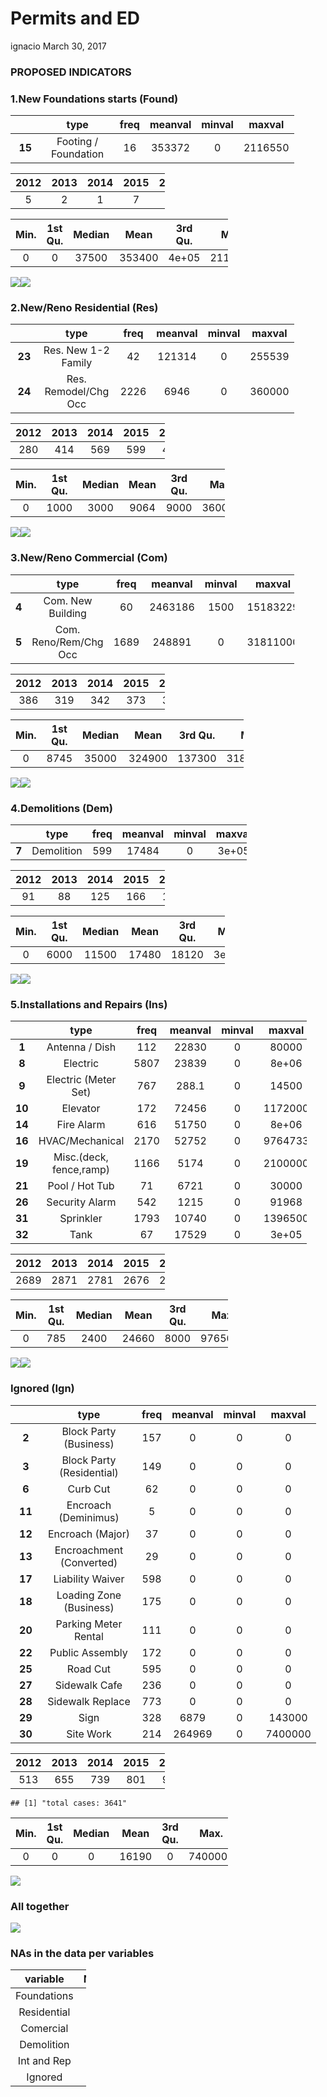 Permits and ED
================
ignacio
March 30, 2017

### PROPOSED INDICATORS

### **1.New Foundations starts (Found)**

<table style="width:90%;">
<colgroup>
<col width="12%" />
<col width="29%" />
<col width="9%" />
<col width="13%" />
<col width="12%" />
<col width="12%" />
</colgroup>
<thead>
<tr class="header">
<th align="center"> </th>
<th align="center">type</th>
<th align="center">freq</th>
<th align="center">meanval</th>
<th align="center">minval</th>
<th align="center">maxval</th>
</tr>
</thead>
<tbody>
<tr class="odd">
<td align="center"><strong>15</strong></td>
<td align="center">Footing / Foundation</td>
<td align="center">16</td>
<td align="center">353372</td>
<td align="center">0</td>
<td align="center">2116550</td>
</tr>
</tbody>
</table>

<table style="width:49%;">
<colgroup>
<col width="9%" />
<col width="9%" />
<col width="9%" />
<col width="9%" />
<col width="9%" />
</colgroup>
<thead>
<tr class="header">
<th align="center">2012</th>
<th align="center">2013</th>
<th align="center">2014</th>
<th align="center">2015</th>
<th align="center">2016</th>
</tr>
</thead>
<tbody>
<tr class="odd">
<td align="center">5</td>
<td align="center">2</td>
<td align="center">1</td>
<td align="center">7</td>
<td align="center">1</td>
</tr>
</tbody>
</table>

<table style="width:69%;">
<colgroup>
<col width="9%" />
<col width="13%" />
<col width="12%" />
<col width="9%" />
<col width="13%" />
<col width="9%" />
</colgroup>
<thead>
<tr class="header">
<th align="center">Min.</th>
<th align="center">1st Qu.</th>
<th align="center">Median</th>
<th align="center">Mean</th>
<th align="center">3rd Qu.</th>
<th align="center">Max.</th>
</tr>
</thead>
<tbody>
<tr class="odd">
<td align="center">0</td>
<td align="center">0</td>
<td align="center">37500</td>
<td align="center">353400</td>
<td align="center">4e+05</td>
<td align="center">2117000</td>
</tr>
</tbody>
</table>

![](Permits_and_ED_files/figure-markdown_github/unnamed-chunk-8-1.png)![](Permits_and_ED_files/figure-markdown_github/unnamed-chunk-8-2.png)

### **2.New/Reno Residential (Res)**

<table style="width:90%;">
<colgroup>
<col width="12%" />
<col width="29%" />
<col width="9%" />
<col width="13%" />
<col width="12%" />
<col width="12%" />
</colgroup>
<thead>
<tr class="header">
<th align="center"> </th>
<th align="center">type</th>
<th align="center">freq</th>
<th align="center">meanval</th>
<th align="center">minval</th>
<th align="center">maxval</th>
</tr>
</thead>
<tbody>
<tr class="odd">
<td align="center"><strong>23</strong></td>
<td align="center">Res. New 1-2 Family</td>
<td align="center">42</td>
<td align="center">121314</td>
<td align="center">0</td>
<td align="center">255539</td>
</tr>
<tr class="even">
<td align="center"><strong>24</strong></td>
<td align="center">Res. Remodel/Chg Occ</td>
<td align="center">2226</td>
<td align="center">6946</td>
<td align="center">0</td>
<td align="center">360000</td>
</tr>
</tbody>
</table>

<table style="width:49%;">
<colgroup>
<col width="9%" />
<col width="9%" />
<col width="9%" />
<col width="9%" />
<col width="9%" />
</colgroup>
<thead>
<tr class="header">
<th align="center">2012</th>
<th align="center">2013</th>
<th align="center">2014</th>
<th align="center">2015</th>
<th align="center">2016</th>
</tr>
</thead>
<tbody>
<tr class="odd">
<td align="center">280</td>
<td align="center">414</td>
<td align="center">569</td>
<td align="center">599</td>
<td align="center">405</td>
</tr>
</tbody>
</table>

<table style="width:68%;">
<colgroup>
<col width="9%" />
<col width="13%" />
<col width="12%" />
<col width="9%" />
<col width="13%" />
<col width="8%" />
</colgroup>
<thead>
<tr class="header">
<th align="center">Min.</th>
<th align="center">1st Qu.</th>
<th align="center">Median</th>
<th align="center">Mean</th>
<th align="center">3rd Qu.</th>
<th align="center">Max.</th>
</tr>
</thead>
<tbody>
<tr class="odd">
<td align="center">0</td>
<td align="center">1000</td>
<td align="center">3000</td>
<td align="center">9064</td>
<td align="center">9000</td>
<td align="center">360000</td>
</tr>
</tbody>
</table>

![](Permits_and_ED_files/figure-markdown_github/unnamed-chunk-9-1.png)![](Permits_and_ED_files/figure-markdown_github/unnamed-chunk-9-2.png)

### **3.New/Reno Commercial (Com)**

<table style="width:90%;">
<colgroup>
<col width="11%" />
<col width="30%" />
<col width="9%" />
<col width="13%" />
<col width="12%" />
<col width="12%" />
</colgroup>
<thead>
<tr class="header">
<th align="left"> </th>
<th align="center">type</th>
<th align="center">freq</th>
<th align="center">meanval</th>
<th align="center">minval</th>
<th align="center">maxval</th>
</tr>
</thead>
<tbody>
<tr class="odd">
<td align="left"><strong>4</strong></td>
<td align="center">Com. New Building</td>
<td align="center">60</td>
<td align="center">2463186</td>
<td align="center">1500</td>
<td align="center">15183229</td>
</tr>
<tr class="even">
<td align="left"><strong>5</strong></td>
<td align="center">Com. Reno/Rem/Chg Occ</td>
<td align="center">1689</td>
<td align="center">248891</td>
<td align="center">0</td>
<td align="center">31811000</td>
</tr>
</tbody>
</table>

<table style="width:49%;">
<colgroup>
<col width="9%" />
<col width="9%" />
<col width="9%" />
<col width="9%" />
<col width="9%" />
</colgroup>
<thead>
<tr class="header">
<th align="center">2012</th>
<th align="center">2013</th>
<th align="center">2014</th>
<th align="center">2015</th>
<th align="center">2016</th>
</tr>
</thead>
<tbody>
<tr class="odd">
<td align="center">386</td>
<td align="center">319</td>
<td align="center">342</td>
<td align="center">373</td>
<td align="center">321</td>
</tr>
</tbody>
</table>

<table style="width:74%;">
<colgroup>
<col width="9%" />
<col width="13%" />
<col width="12%" />
<col width="9%" />
<col width="13%" />
<col width="13%" />
</colgroup>
<thead>
<tr class="header">
<th align="center">Min.</th>
<th align="center">1st Qu.</th>
<th align="center">Median</th>
<th align="center">Mean</th>
<th align="center">3rd Qu.</th>
<th align="center">Max.</th>
</tr>
</thead>
<tbody>
<tr class="odd">
<td align="center">0</td>
<td align="center">8745</td>
<td align="center">35000</td>
<td align="center">324900</td>
<td align="center">137300</td>
<td align="center">31810000</td>
</tr>
</tbody>
</table>

![](Permits_and_ED_files/figure-markdown_github/unnamed-chunk-10-1.png)![](Permits_and_ED_files/figure-markdown_github/unnamed-chunk-10-2.png)

### **4.Demolitions (Dem)**

<table style="width:75%;">
<colgroup>
<col width="11%" />
<col width="15%" />
<col width="9%" />
<col width="13%" />
<col width="12%" />
<col width="12%" />
</colgroup>
<thead>
<tr class="header">
<th align="left"> </th>
<th align="center">type</th>
<th align="center">freq</th>
<th align="center">meanval</th>
<th align="center">minval</th>
<th align="center">maxval</th>
</tr>
</thead>
<tbody>
<tr class="odd">
<td align="left"><strong>7</strong></td>
<td align="center">Demolition</td>
<td align="center">599</td>
<td align="center">17484</td>
<td align="center">0</td>
<td align="center">3e+05</td>
</tr>
</tbody>
</table>

<table style="width:49%;">
<colgroup>
<col width="9%" />
<col width="9%" />
<col width="9%" />
<col width="9%" />
<col width="9%" />
</colgroup>
<thead>
<tr class="header">
<th align="center">2012</th>
<th align="center">2013</th>
<th align="center">2014</th>
<th align="center">2015</th>
<th align="center">2016</th>
</tr>
</thead>
<tbody>
<tr class="odd">
<td align="center">91</td>
<td align="center">88</td>
<td align="center">125</td>
<td align="center">166</td>
<td align="center">129</td>
</tr>
</tbody>
</table>

<table style="width:68%;">
<colgroup>
<col width="9%" />
<col width="13%" />
<col width="12%" />
<col width="9%" />
<col width="13%" />
<col width="8%" />
</colgroup>
<thead>
<tr class="header">
<th align="center">Min.</th>
<th align="center">1st Qu.</th>
<th align="center">Median</th>
<th align="center">Mean</th>
<th align="center">3rd Qu.</th>
<th align="center">Max.</th>
</tr>
</thead>
<tbody>
<tr class="odd">
<td align="center">0</td>
<td align="center">6000</td>
<td align="center">11500</td>
<td align="center">17480</td>
<td align="center">18120</td>
<td align="center">3e+05</td>
</tr>
</tbody>
</table>

![](Permits_and_ED_files/figure-markdown_github/unnamed-chunk-11-1.png)![](Permits_and_ED_files/figure-markdown_github/unnamed-chunk-11-2.png)

### **5.Installations and Repairs (Ins)**

<table style="width:94%;">
<colgroup>
<col width="12%" />
<col width="33%" />
<col width="9%" />
<col width="13%" />
<col width="12%" />
<col width="12%" />
</colgroup>
<thead>
<tr class="header">
<th align="center"> </th>
<th align="center">type</th>
<th align="center">freq</th>
<th align="center">meanval</th>
<th align="center">minval</th>
<th align="center">maxval</th>
</tr>
</thead>
<tbody>
<tr class="odd">
<td align="center"><strong>1</strong></td>
<td align="center">Antenna / Dish</td>
<td align="center">112</td>
<td align="center">22830</td>
<td align="center">0</td>
<td align="center">80000</td>
</tr>
<tr class="even">
<td align="center"><strong>8</strong></td>
<td align="center">Electric</td>
<td align="center">5807</td>
<td align="center">23839</td>
<td align="center">0</td>
<td align="center">8e+06</td>
</tr>
<tr class="odd">
<td align="center"><strong>9</strong></td>
<td align="center">Electric (Meter Set)</td>
<td align="center">767</td>
<td align="center">288.1</td>
<td align="center">0</td>
<td align="center">14500</td>
</tr>
<tr class="even">
<td align="center"><strong>10</strong></td>
<td align="center">Elevator</td>
<td align="center">172</td>
<td align="center">72456</td>
<td align="center">0</td>
<td align="center">1172000</td>
</tr>
<tr class="odd">
<td align="center"><strong>14</strong></td>
<td align="center">Fire Alarm</td>
<td align="center">616</td>
<td align="center">51750</td>
<td align="center">0</td>
<td align="center">8e+06</td>
</tr>
<tr class="even">
<td align="center"><strong>16</strong></td>
<td align="center">HVAC/Mechanical</td>
<td align="center">2170</td>
<td align="center">52752</td>
<td align="center">0</td>
<td align="center">9764733</td>
</tr>
<tr class="odd">
<td align="center"><strong>19</strong></td>
<td align="center">Misc.(deck, fence,ramp)</td>
<td align="center">1166</td>
<td align="center">5174</td>
<td align="center">0</td>
<td align="center">2100000</td>
</tr>
<tr class="even">
<td align="center"><strong>21</strong></td>
<td align="center">Pool / Hot Tub</td>
<td align="center">71</td>
<td align="center">6721</td>
<td align="center">0</td>
<td align="center">30000</td>
</tr>
<tr class="odd">
<td align="center"><strong>26</strong></td>
<td align="center">Security Alarm</td>
<td align="center">542</td>
<td align="center">1215</td>
<td align="center">0</td>
<td align="center">91968</td>
</tr>
<tr class="even">
<td align="center"><strong>31</strong></td>
<td align="center">Sprinkler</td>
<td align="center">1793</td>
<td align="center">10740</td>
<td align="center">0</td>
<td align="center">1396500</td>
</tr>
<tr class="odd">
<td align="center"><strong>32</strong></td>
<td align="center">Tank</td>
<td align="center">67</td>
<td align="center">17529</td>
<td align="center">0</td>
<td align="center">3e+05</td>
</tr>
</tbody>
</table>

<table style="width:49%;">
<colgroup>
<col width="9%" />
<col width="9%" />
<col width="9%" />
<col width="9%" />
<col width="9%" />
</colgroup>
<thead>
<tr class="header">
<th align="center">2012</th>
<th align="center">2013</th>
<th align="center">2014</th>
<th align="center">2015</th>
<th align="center">2016</th>
</tr>
</thead>
<tbody>
<tr class="odd">
<td align="center">2689</td>
<td align="center">2871</td>
<td align="center">2781</td>
<td align="center">2676</td>
<td align="center">2249</td>
</tr>
</tbody>
</table>

<table style="width:69%;">
<colgroup>
<col width="9%" />
<col width="13%" />
<col width="12%" />
<col width="9%" />
<col width="13%" />
<col width="9%" />
</colgroup>
<thead>
<tr class="header">
<th align="center">Min.</th>
<th align="center">1st Qu.</th>
<th align="center">Median</th>
<th align="center">Mean</th>
<th align="center">3rd Qu.</th>
<th align="center">Max.</th>
</tr>
</thead>
<tbody>
<tr class="odd">
<td align="center">0</td>
<td align="center">785</td>
<td align="center">2400</td>
<td align="center">24660</td>
<td align="center">8000</td>
<td align="center">9765000</td>
</tr>
</tbody>
</table>

![](Permits_and_ED_files/figure-markdown_github/unnamed-chunk-12-1.png)![](Permits_and_ED_files/figure-markdown_github/unnamed-chunk-12-2.png)

### **Ignored (Ign)**

<table style="width:97%;">
<colgroup>
<col width="12%" />
<col width="36%" />
<col width="9%" />
<col width="13%" />
<col width="12%" />
<col width="12%" />
</colgroup>
<thead>
<tr class="header">
<th align="center"> </th>
<th align="center">type</th>
<th align="center">freq</th>
<th align="center">meanval</th>
<th align="center">minval</th>
<th align="center">maxval</th>
</tr>
</thead>
<tbody>
<tr class="odd">
<td align="center"><strong>2</strong></td>
<td align="center">Block Party (Business)</td>
<td align="center">157</td>
<td align="center">0</td>
<td align="center">0</td>
<td align="center">0</td>
</tr>
<tr class="even">
<td align="center"><strong>3</strong></td>
<td align="center">Block Party (Residential)</td>
<td align="center">149</td>
<td align="center">0</td>
<td align="center">0</td>
<td align="center">0</td>
</tr>
<tr class="odd">
<td align="center"><strong>6</strong></td>
<td align="center">Curb Cut</td>
<td align="center">62</td>
<td align="center">0</td>
<td align="center">0</td>
<td align="center">0</td>
</tr>
<tr class="even">
<td align="center"><strong>11</strong></td>
<td align="center">Encroach (Deminimus)</td>
<td align="center">5</td>
<td align="center">0</td>
<td align="center">0</td>
<td align="center">0</td>
</tr>
<tr class="odd">
<td align="center"><strong>12</strong></td>
<td align="center">Encroach (Major)</td>
<td align="center">37</td>
<td align="center">0</td>
<td align="center">0</td>
<td align="center">0</td>
</tr>
<tr class="even">
<td align="center"><strong>13</strong></td>
<td align="center">Encroachment (Converted)</td>
<td align="center">29</td>
<td align="center">0</td>
<td align="center">0</td>
<td align="center">0</td>
</tr>
<tr class="odd">
<td align="center"><strong>17</strong></td>
<td align="center">Liability Waiver</td>
<td align="center">598</td>
<td align="center">0</td>
<td align="center">0</td>
<td align="center">0</td>
</tr>
<tr class="even">
<td align="center"><strong>18</strong></td>
<td align="center">Loading Zone (Business)</td>
<td align="center">175</td>
<td align="center">0</td>
<td align="center">0</td>
<td align="center">0</td>
</tr>
<tr class="odd">
<td align="center"><strong>20</strong></td>
<td align="center">Parking Meter Rental</td>
<td align="center">111</td>
<td align="center">0</td>
<td align="center">0</td>
<td align="center">0</td>
</tr>
<tr class="even">
<td align="center"><strong>22</strong></td>
<td align="center">Public Assembly</td>
<td align="center">172</td>
<td align="center">0</td>
<td align="center">0</td>
<td align="center">0</td>
</tr>
<tr class="odd">
<td align="center"><strong>25</strong></td>
<td align="center">Road Cut</td>
<td align="center">595</td>
<td align="center">0</td>
<td align="center">0</td>
<td align="center">0</td>
</tr>
<tr class="even">
<td align="center"><strong>27</strong></td>
<td align="center">Sidewalk Cafe</td>
<td align="center">236</td>
<td align="center">0</td>
<td align="center">0</td>
<td align="center">0</td>
</tr>
<tr class="odd">
<td align="center"><strong>28</strong></td>
<td align="center">Sidewalk Replace</td>
<td align="center">773</td>
<td align="center">0</td>
<td align="center">0</td>
<td align="center">0</td>
</tr>
<tr class="even">
<td align="center"><strong>29</strong></td>
<td align="center">Sign</td>
<td align="center">328</td>
<td align="center">6879</td>
<td align="center">0</td>
<td align="center">143000</td>
</tr>
<tr class="odd">
<td align="center"><strong>30</strong></td>
<td align="center">Site Work</td>
<td align="center">214</td>
<td align="center">264969</td>
<td align="center">0</td>
<td align="center">7400000</td>
</tr>
</tbody>
</table>

<table style="width:49%;">
<colgroup>
<col width="9%" />
<col width="9%" />
<col width="9%" />
<col width="9%" />
<col width="9%" />
</colgroup>
<thead>
<tr class="header">
<th align="center">2012</th>
<th align="center">2013</th>
<th align="center">2014</th>
<th align="center">2015</th>
<th align="center">2016</th>
</tr>
</thead>
<tbody>
<tr class="odd">
<td align="center">513</td>
<td align="center">655</td>
<td align="center">739</td>
<td align="center">801</td>
<td align="center">930</td>
</tr>
</tbody>
</table>

    ## [1] "total cases: 3641"

<table style="width:69%;">
<colgroup>
<col width="9%" />
<col width="13%" />
<col width="12%" />
<col width="9%" />
<col width="13%" />
<col width="9%" />
</colgroup>
<thead>
<tr class="header">
<th align="center">Min.</th>
<th align="center">1st Qu.</th>
<th align="center">Median</th>
<th align="center">Mean</th>
<th align="center">3rd Qu.</th>
<th align="center">Max.</th>
</tr>
</thead>
<tbody>
<tr class="odd">
<td align="center">0</td>
<td align="center">0</td>
<td align="center">0</td>
<td align="center">16190</td>
<td align="center">0</td>
<td align="center">7400000</td>
</tr>
</tbody>
</table>

![](Permits_and_ED_files/figure-markdown_github/unnamed-chunk-13-1.png)

### **All together**

![](Permits_and_ED_files/figure-markdown_github/unnamed-chunk-14-1.png)

### NAs in the data per variables

<table style="width:24%;">
<colgroup>
<col width="16%" />
<col width="6%" />
</colgroup>
<thead>
<tr class="header">
<th align="center">variable</th>
<th align="center">NAs</th>
</tr>
</thead>
<tbody>
<tr class="odd">
<td align="center">Foundations</td>
<td align="center">0</td>
</tr>
<tr class="even">
<td align="center">Residential</td>
<td align="center">0</td>
</tr>
<tr class="odd">
<td align="center">Comercial</td>
<td align="center">0</td>
</tr>
<tr class="even">
<td align="center">Demolition</td>
<td align="center">0</td>
</tr>
<tr class="odd">
<td align="center">Int and Rep</td>
<td align="center">0</td>
</tr>
<tr class="even">
<td align="center">Ignored</td>
<td align="center">0</td>
</tr>
</tbody>
</table>

